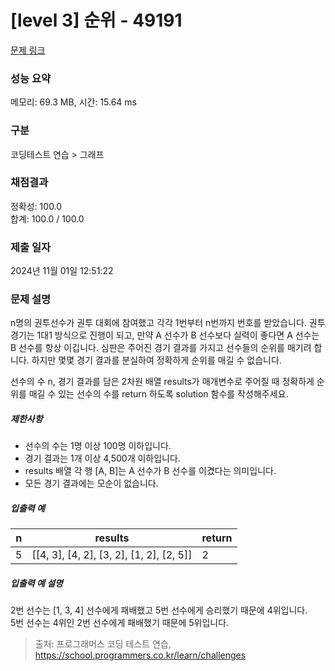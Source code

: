 # [level 3] 순위 - 49191 

[문제 링크](https://school.programmers.co.kr/learn/courses/30/lessons/49191) 

### 성능 요약

메모리: 69.3 MB, 시간: 15.64 ms

### 구분

코딩테스트 연습 > 그래프

### 채점결과

정확성: 100.0<br/>합계: 100.0 / 100.0

### 제출 일자

2024년 11월 01일 12:51:22

### 문제 설명

<p>n명의 권투선수가 권투 대회에 참여했고 각각 1번부터 n번까지 번호를 받았습니다. 권투 경기는 1대1 방식으로 진행이 되고, 만약 A 선수가 B 선수보다 실력이 좋다면 A 선수는 B 선수를 항상 이깁니다. 심판은 주어진 경기 결과를 가지고 선수들의 순위를 매기려 합니다. 하지만 몇몇 경기 결과를 분실하여 정확하게 순위를 매길 수 없습니다.</p>

<p>선수의 수 n, 경기 결과를 담은 2차원 배열 results가 매개변수로 주어질 때 정확하게 순위를 매길 수 있는 선수의 수를 return 하도록 solution 함수를 작성해주세요.</p>

<h5>제한사항</h5>

<ul>
<li>선수의 수는 1명 이상 100명 이하입니다.</li>
<li>경기 결과는 1개 이상 4,500개 이하입니다.</li>
<li>results 배열 각 행 [A, B]는 A 선수가 B 선수를 이겼다는 의미입니다.</li>
<li>모든 경기 결과에는 모순이 없습니다.</li>
</ul>

<h5>입출력 예</h5>
<table class="table">
        <thead><tr>
<th>n</th>
<th>results</th>
<th>return</th>
</tr>
</thead>
        <tbody><tr>
<td>5</td>
<td>[[4, 3], [4, 2], [3, 2], [1, 2], [2, 5]]</td>
<td>2</td>
</tr>
</tbody>
      </table>
<h5>입출력 예 설명</h5>

<p>2번 선수는 [1, 3, 4] 선수에게 패배했고 5번 선수에게 승리했기 때문에 4위입니다.<br>
5번 선수는 4위인 2번 선수에게 패배했기 때문에 5위입니다.</p>


> 출처: 프로그래머스 코딩 테스트 연습, https://school.programmers.co.kr/learn/challenges